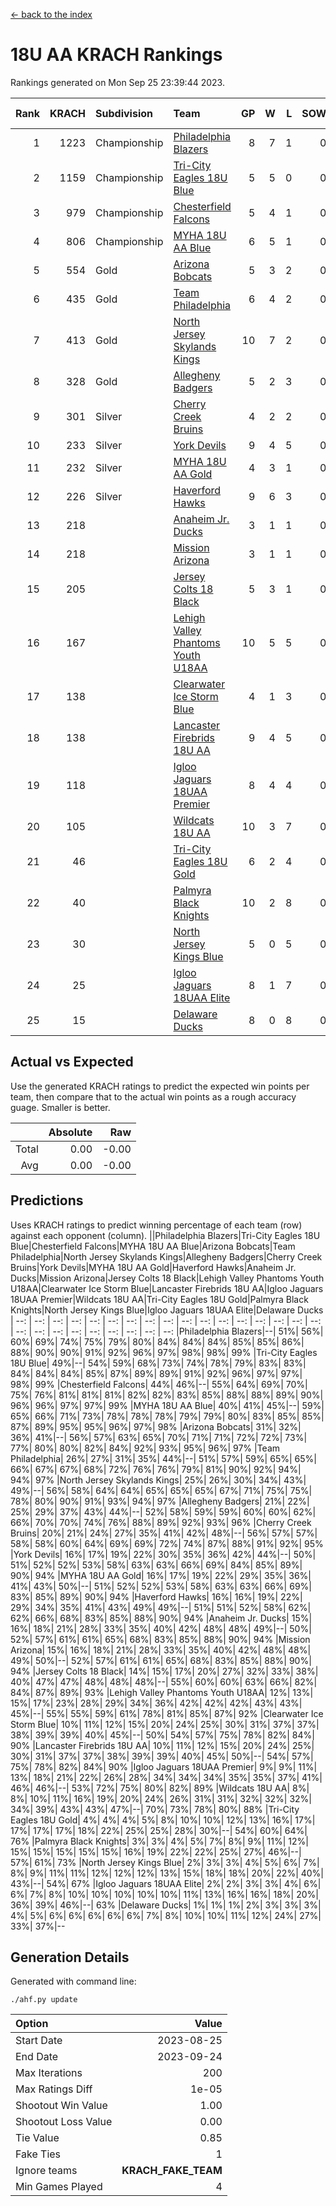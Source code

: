 [<- back to the index](readme.md)
# 18U AA KRACH Rankings
Rankings generated on Mon Sep 25 23:39:44 2023.

Rank|KRACH|Subdivision|Team|GP|W|L|SOW|SOL|T|SoS|Exp Wins|Win Diff
---:|---:|:---|:---|---:|---:|---:|---:|---:|---:|---:|---:|---:
1|1223|Championship|[Philadelphia Blazers](https://gamesheetstats.com/seasons/3659/teams/140765/schedule)|8|7|1|0|0|0|334|7.8|-0.0
2|1159|Championship|[Tri-City Eagles 18U Blue](https://gamesheetstats.com/seasons/3659/teams/140769/schedule)|5|5|0|0|0|0|169|5.9|0.0
3|979|Championship|[Chesterfield Falcons](https://gamesheetstats.com/seasons/3659/teams/143454/schedule)|5|4|1|0|0|0|467|4.8|-0.0
4|806|Championship|[MYHA 18U AA Blue](https://gamesheetstats.com/seasons/3659/teams/140759/schedule)|6|5|1|0|0|0|267|5.8|-0.0
5|554|Gold|[Arizona Bobcats](https://gamesheetstats.com/seasons/3659/teams/143450/schedule)|5|3|2|0|0|0|558|3.8|-0.0
6|435|Gold|[Team Philadelphia](https://gamesheetstats.com/seasons/3659/teams/140768/schedule)|6|4|2|0|0|0|394|4.8|-0.0
7|413|Gold|[North Jersey Skylands Kings](https://gamesheetstats.com/seasons/3659/teams/140763/schedule)|10|7|2|0|0|1|268|8.7|0.0
8|328|Gold|[Allegheny Badgers](https://gamesheetstats.com/seasons/3659/teams/143448/schedule)|5|2|3|0|0|0|598|2.8|-0.0
9|301|Silver|[Cherry Creek Bruins](https://gamesheetstats.com/seasons/3659/teams/143451/schedule)|4|2|2|0|0|0|491|2.9|0.0
10|233|Silver|[York Devils](https://gamesheetstats.com/seasons/3659/teams/140772/schedule)|9|4|5|0|0|0|481|4.8|-0.0
11|232|Silver|[MYHA 18U AA Gold](https://gamesheetstats.com/seasons/3659/teams/140760/schedule)|4|3|1|0|0|0|124|3.9|0.0
12|226|Silver|[Haverford Hawks](https://gamesheetstats.com/seasons/3659/teams/140752/schedule)|9|6|3|0|0|0|216|6.9|0.0
13|218||[Anaheim Jr. Ducks](https://gamesheetstats.com/seasons/3659/teams/143456/schedule)|3|1|1|0|0|1|218|2.7|0.0
14|218||[Mission Arizona](https://gamesheetstats.com/seasons/3659/teams/143449/schedule)|3|1|1|0|0|1|218|2.7|0.0
15|205||[Jersey Colts 18 Black](https://gamesheetstats.com/seasons/3659/teams/140756/schedule)|5|3|1|0|0|1|136|4.7|0.0
16|167||[Lehigh Valley Phantoms Youth U18AA](https://gamesheetstats.com/seasons/3659/teams/140758/schedule)|10|5|5|0|0|0|199|5.9|0.0
17|138||[Clearwater Ice Storm Blue](https://gamesheetstats.com/seasons/3659/teams/143452/schedule)|4|1|3|0|0|0|406|1.8|-0.0
18|138||[Lancaster Firebrids 18U AA](https://gamesheetstats.com/seasons/3659/teams/140757/schedule)|9|4|5|0|0|0|372|4.9|0.0
19|118||[Igloo Jaguars 18UAA Premier](https://gamesheetstats.com/seasons/3659/teams/140755/schedule)|8|4|4|0|0|0|293|4.9|0.0
20|105||[Wildcats 18U AA](https://gamesheetstats.com/seasons/3659/teams/140771/schedule)|10|3|7|0|0|0|330|3.9|0.0
21|46||[Tri-City Eagles 18U Gold](https://gamesheetstats.com/seasons/3659/teams/140770/schedule)|6|2|4|0|0|0|124|2.9|0.0
22|40||[Palmyra Black Knights](https://gamesheetstats.com/seasons/3659/teams/140764/schedule)|10|2|8|0|0|0|286|2.9|0.0
23|30||[North Jersey Kings Blue](https://gamesheetstats.com/seasons/3659/teams/140762/schedule)|5|0|5|0|0|0|289|0.9|0.0
24|25||[Igloo Jaguars 18UAA Elite](https://gamesheetstats.com/seasons/3659/teams/140753/schedule)|8|1|7|0|0|0|173|1.9|0.0
25|15||[Delaware Ducks](https://gamesheetstats.com/seasons/3659/teams/140751/schedule)|8|0|8|0|0|0|295|0.9|0.0

## Actual vs Expected
Use the generated KRACH ratings to predict the expected win points per team, then compare that to the actual win points as a rough accuracy guage. Smaller is better.

||Absolute|Raw
|---:|---:|---:
|Total|0.00|-0.00
|Avg|0.00|-0.00

## Predictions
Uses KRACH ratings to predict winning percentage of each team (row) against each opponent (column).
||Philadelphia Blazers|Tri-City Eagles 18U Blue|Chesterfield Falcons|MYHA 18U AA Blue|Arizona Bobcats|Team Philadelphia|North Jersey Skylands Kings|Allegheny Badgers|Cherry Creek Bruins|York Devils|MYHA 18U AA Gold|Haverford Hawks|Anaheim Jr. Ducks|Mission Arizona|Jersey Colts 18 Black|Lehigh Valley Phantoms Youth U18AA|Clearwater Ice Storm Blue|Lancaster Firebrids 18U AA|Igloo Jaguars 18UAA Premier|Wildcats 18U AA|Tri-City Eagles 18U Gold|Palmyra Black Knights|North Jersey Kings Blue|Igloo Jaguars 18UAA Elite|Delaware Ducks
| --: | --: | --: | --: | --: | --: | --: | --: | --: | --: | --: | --: | --: | --: | --: | --: | --: | --: | --: | --: | --: | --: | --: | --: | --: | --: 
|Philadelphia Blazers|--| 51%| 56%| 60%| 69%| 74%| 75%| 79%| 80%| 84%| 84%| 84%| 85%| 85%| 86%| 88%| 90%| 90%| 91%| 92%| 96%| 97%| 98%| 98%| 99%
|Tri-City Eagles 18U Blue| 49%|--| 54%| 59%| 68%| 73%| 74%| 78%| 79%| 83%| 83%| 84%| 84%| 84%| 85%| 87%| 89%| 89%| 91%| 92%| 96%| 97%| 97%| 98%| 99%
|Chesterfield Falcons| 44%| 46%|--| 55%| 64%| 69%| 70%| 75%| 76%| 81%| 81%| 81%| 82%| 82%| 83%| 85%| 88%| 88%| 89%| 90%| 96%| 96%| 97%| 97%| 99%
|MYHA 18U AA Blue| 40%| 41%| 45%|--| 59%| 65%| 66%| 71%| 73%| 78%| 78%| 78%| 79%| 79%| 80%| 83%| 85%| 85%| 87%| 89%| 95%| 95%| 96%| 97%| 98%
|Arizona Bobcats| 31%| 32%| 36%| 41%|--| 56%| 57%| 63%| 65%| 70%| 71%| 71%| 72%| 72%| 73%| 77%| 80%| 80%| 82%| 84%| 92%| 93%| 95%| 96%| 97%
|Team Philadelphia| 26%| 27%| 31%| 35%| 44%|--| 51%| 57%| 59%| 65%| 65%| 66%| 67%| 67%| 68%| 72%| 76%| 76%| 79%| 81%| 90%| 92%| 94%| 94%| 97%
|North Jersey Skylands Kings| 25%| 26%| 30%| 34%| 43%| 49%|--| 56%| 58%| 64%| 64%| 65%| 65%| 65%| 67%| 71%| 75%| 75%| 78%| 80%| 90%| 91%| 93%| 94%| 97%
|Allegheny Badgers| 21%| 22%| 25%| 29%| 37%| 43%| 44%|--| 52%| 58%| 59%| 59%| 60%| 60%| 62%| 66%| 70%| 70%| 74%| 76%| 88%| 89%| 92%| 93%| 96%
|Cherry Creek Bruins| 20%| 21%| 24%| 27%| 35%| 41%| 42%| 48%|--| 56%| 57%| 57%| 58%| 58%| 60%| 64%| 69%| 69%| 72%| 74%| 87%| 88%| 91%| 92%| 95%
|York Devils| 16%| 17%| 19%| 22%| 30%| 35%| 36%| 42%| 44%|--| 50%| 51%| 52%| 52%| 53%| 58%| 63%| 63%| 66%| 69%| 84%| 85%| 89%| 90%| 94%
|MYHA 18U AA Gold| 16%| 17%| 19%| 22%| 29%| 35%| 36%| 41%| 43%| 50%|--| 51%| 52%| 52%| 53%| 58%| 63%| 63%| 66%| 69%| 83%| 85%| 89%| 90%| 94%
|Haverford Hawks| 16%| 16%| 19%| 22%| 29%| 34%| 35%| 41%| 43%| 49%| 49%|--| 51%| 51%| 52%| 58%| 62%| 62%| 66%| 68%| 83%| 85%| 88%| 90%| 94%
|Anaheim Jr. Ducks| 15%| 16%| 18%| 21%| 28%| 33%| 35%| 40%| 42%| 48%| 48%| 49%|--| 50%| 52%| 57%| 61%| 61%| 65%| 68%| 83%| 85%| 88%| 90%| 94%
|Mission Arizona| 15%| 16%| 18%| 21%| 28%| 33%| 35%| 40%| 42%| 48%| 48%| 49%| 50%|--| 52%| 57%| 61%| 61%| 65%| 68%| 83%| 85%| 88%| 90%| 94%
|Jersey Colts 18 Black| 14%| 15%| 17%| 20%| 27%| 32%| 33%| 38%| 40%| 47%| 47%| 48%| 48%| 48%|--| 55%| 60%| 60%| 63%| 66%| 82%| 84%| 87%| 89%| 93%
|Lehigh Valley Phantoms Youth U18AA| 12%| 13%| 15%| 17%| 23%| 28%| 29%| 34%| 36%| 42%| 42%| 42%| 43%| 43%| 45%|--| 55%| 55%| 59%| 61%| 78%| 81%| 85%| 87%| 92%
|Clearwater Ice Storm Blue| 10%| 11%| 12%| 15%| 20%| 24%| 25%| 30%| 31%| 37%| 37%| 38%| 39%| 39%| 40%| 45%|--| 50%| 54%| 57%| 75%| 78%| 82%| 84%| 90%
|Lancaster Firebrids 18U AA| 10%| 11%| 12%| 15%| 20%| 24%| 25%| 30%| 31%| 37%| 37%| 38%| 39%| 39%| 40%| 45%| 50%|--| 54%| 57%| 75%| 78%| 82%| 84%| 90%
|Igloo Jaguars 18UAA Premier|  9%|  9%| 11%| 13%| 18%| 21%| 22%| 26%| 28%| 34%| 34%| 34%| 35%| 35%| 37%| 41%| 46%| 46%|--| 53%| 72%| 75%| 80%| 82%| 89%
|Wildcats 18U AA|  8%|  8%| 10%| 11%| 16%| 19%| 20%| 24%| 26%| 31%| 31%| 32%| 32%| 32%| 34%| 39%| 43%| 43%| 47%|--| 70%| 73%| 78%| 80%| 88%
|Tri-City Eagles 18U Gold|  4%|  4%|  4%|  5%|  8%| 10%| 10%| 12%| 13%| 16%| 17%| 17%| 17%| 17%| 18%| 22%| 25%| 25%| 28%| 30%|--| 54%| 60%| 64%| 76%
|Palmyra Black Knights|  3%|  3%|  4%|  5%|  7%|  8%|  9%| 11%| 12%| 15%| 15%| 15%| 15%| 15%| 16%| 19%| 22%| 22%| 25%| 27%| 46%|--| 57%| 61%| 73%
|North Jersey Kings Blue|  2%|  3%|  3%|  4%|  5%|  6%|  7%|  8%|  9%| 11%| 11%| 12%| 12%| 12%| 13%| 15%| 18%| 18%| 20%| 22%| 40%| 43%|--| 54%| 67%
|Igloo Jaguars 18UAA Elite|  2%|  2%|  3%|  3%|  4%|  6%|  6%|  7%|  8%| 10%| 10%| 10%| 10%| 10%| 11%| 13%| 16%| 16%| 18%| 20%| 36%| 39%| 46%|--| 63%
|Delaware Ducks|  1%|  1%|  1%|  2%|  3%|  3%|  3%|  4%|  5%|  6%|  6%|  6%|  6%|  6%|  7%|  8%| 10%| 10%| 11%| 12%| 24%| 27%| 33%| 37%|--

## Generation Details

Generated with command line:
```
./ahf.py update
```

| Option | Value |
| :----- | ----: |
| Start Date | 2023-08-25 |
| End Date | 2023-09-24 |
| Max Iterations | 200 |
| Max Ratings Diff | 1e-05 |
| Shootout Win Value | 1.00 |
| Shootout Loss Value | 0.00 |
| Tie Value | 0.85 |
| Fake Ties | 1 |
| Ignore teams | __KRACH_FAKE_TEAM__ |
| Min Games Played | 4 |

